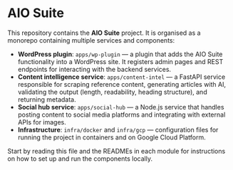 # AIO Suite

This repository contains the **AIO Suite** project. It is organised as a
monorepo containing multiple services and components:

- **WordPress plugin**: `apps/wp-plugin` — a plugin that adds the AIO Suite
  functionality into a WordPress site.  It registers admin pages and REST
  endpoints for interacting with the backend services.
- **Content intelligence service**: `apps/content-intel` — a FastAPI service
  responsible for scraping reference content, generating articles with AI,
  validating the output (length, readability, heading structure), and
  returning metadata.
- **Social hub service**: `apps/social-hub` — a Node.js service that handles
  posting content to social media platforms and integrating with external
  APIs for images.
- **Infrastructure**: `infra/docker` and `infra/gcp` — configuration files
  for running the project in containers and on Google Cloud Platform.

Start by reading this file and the READMEs in each module for
instructions on how to set up and run the components locally.

